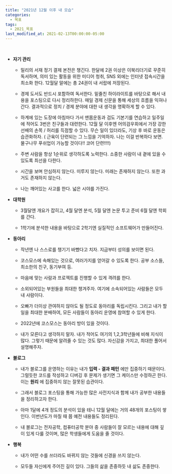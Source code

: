 ```yaml
---
title: "2021년 12월 이후 내 모습"
categories:
  - 목표
tags:
  - 2021_목표
last_modified_at: 2021-02-13T00:00:00-05:00
---
```


<br/>

+ __자기 관리__

  - 밀리의 서재 정기 결제 본전은 챙긴다. 한달에 2권 이상은 이북리더기로 꾸준히 독서하며, 의미 있는 활동을 위한 미디어 청취, SNS 외에는 인터넷 접속시간을 최소화 한다. 12월달 말에는 총 24권이 내 서랍에 저장된다.

  - 경제 도서도 반드시 포함하여 독서한다. 밑줄친 하이라이트를 바탕으로 해서 내용을 포스팅으로 다시 정리하한다.  매일 경제 신문을 통해 세상의 흐름을 익혀나간다.  결과적으로 정치 / 경제 분야에 대한 내 생각을 명확하게 할 수 있다.

  - 하계에 있는 도장에 아침마다 가서 맨몸운동과 검도 기본기를 연습하고 일주일에 적어도 3번은 친구들과 대련한다. 12월 달 이후엔 어의검우회에서 가장 강한 선배의 손목 / 허리를 득점할 수 있다. 무슨 일이 있더라도, 기상 후 바로 운동은 습관화하자. ( 근육이 단련되는 그 느낌을 기억하자. 나는 이걸 반복하다 보면. 물구나무 푸쉬업이 가능할 것이다!! 코어 단련!!!!)

  - 주변 사람을 항상 1순위로 생각하도록 노력한다. 소중한 사람이 내 곁에 있을 수 있도록 최선을 다한다.

  - 시간을 보며 안심하지 않는다. 미루지 않는다. 미래는 존재하지 않는다. 또한 과거도 존재하지 않는다.

  - 나는 깨어있는 사고를 한다. 넓은 시야를 가진다.



+ __대학원__

  - 3월달엔 개요가 잡히고, 4월 달엔 분석, 5월 달엔 논문 투고 준비 6월 달엔 학회를 간다.

  - 1학기에 분석한 내용을 바탕으로 2학기엔 실질적인 소프트웨어가 만들어진다.



+ __동아리__

  - 작년엔 나 스스로를 챙기기 바빴다고 치자. 지금부터 성의를 보이면 된다.

  - 코스모스에 속해있는 것으로, 여러가지를 얻어갈 수 있도록 한다. 공부 소스들, 최소한의 친구, 동기부여 등.

  - 마음에 맞는 사람과 프로젝트를 진행할 수 있게 격려를 한다.

  - 소외되어있는 부원들을 최대한 챙겨주자. 여기에 소속되어있는 사람들은 모두 내 사람이다.

  - 오빠가 더이상 관여하지 않아도 될 정도로 동아리를 독립시킨다. 그리고 내가 할 일을 최대한 분배하여, 모든 사람들이 동아리 운영에 참여할 수 있게 한다.

  - 2022년에 코스모스는 동아리 방이 있을 것이다.

  - 내가 모른다고 생각하지 말자. 내가 적어도 여기의 1,2,3학년들에 비해 지식이 많다. 그렇기 때문에 알려줄 수 있는 것도 많다. 자신감을 가지고, 최대한 풀어서 설명해주자.



+ __블로그__

  - 내가 블로그를 운영하는 이유는 내가 __입력 - 결과 패턴__ 에만 집중하기 때문이다. 그럴듯한 코드를 작성하고  디버깅 후 문제가 생기면 그 케이스만 수정하곤 한다. 이는 __원리__ 에 집중하지 않는 잘못된 습관이다.

  - 그래서 블로그 포스팅을 통해 가능한 많은 사전지식과 함께 내가 공부한 내용들을 정리하고자 한다.

  - 아마 1달에 4개 정도의 분석이 있을 테니 12월 달에는 거의 48개의 포스팅이 쌓인다. 이번년도가 마칠 때 쯤 예전 내용들도 정리된다.

  - 내 블로그는 전자공학, 컴퓨터공학 분야 중 사람들이 잘 모르는 내용에 대해 깊이 있게 다룰 것이며, 많은 학생들에게 도움을 줄 것이다.



+ __행복__

  - 내가 어떤 수를 쓰더라도 바뀌지 않는 것들에 신경을 쓰지 않는다.

  - 모두들 자신에게 주어진 길이 있다. 그들의 삶을 존중하듯 내 삶도 존중한다.
